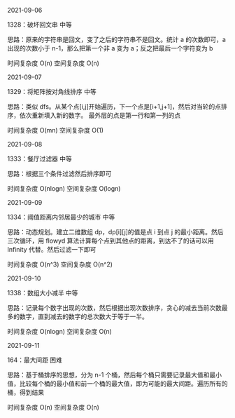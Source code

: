 2021-09-06

1328：破坏回文串 中等

思路：原来的字符串是回文，变了之后的字符串不是回文。统计 a 的次数即可，a 出现的次数小于 n-1，那么把第一个非 a 变为 a；反之把最后一个字符变为 b

时间复杂度 O(n) 空间复杂度 O(n)

2021-09-07

1329：将矩阵按对角线排序 中等

思路：类似 dfs。从某个点[i,j]开始遍历，下一个点是[i+1,j+1]，然后对当轮的点排序，依次重新填入新的数字。
最外层的点是第一行和第一列的点

时间复杂度 O(mn) 空间复杂度 O(1)

2021-09-08

1333：餐厅过滤器 中等

思路：根据三个条件过滤然后排序即可

时间复杂度 O(nlogn) 空间复杂度 O(logn)

2021-09-09

1334：阈值距离内邻居最少的城市 中等

思路：动态规划。建立二维数组 dp，dp[i][j]的值是点 i 到点 j 的最小距离。然后三次循环，用 flowyd 算法计算每个点到其他点的距离，到达不了的话可以用 Infinity 代替。然后过滤一下即可

时间复杂度 O(n^3) 空间复杂度 O(n^2)

2021-09-10

1338：数组大小减半 中等

思路：记录每个数字出现的次数，然后根据出现次数排序，贪心的减去当前次数最多的数字，直到减去的数字的总次数大于等于一半。

时间复杂度 O(nlogn) 空间复杂度 O(n)

2021-09-11

164：最大间距 困难

思路：基于桶排序的思想，分为 n-1 个桶，然后每个桶只需要记录最大值和最小值，比较每个桶的最小值和前一个桶的最大值，即为可能的最大间距。遍历所有的桶，得到结果

时间复杂度 O(n) 空间复杂度 O(n)
